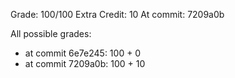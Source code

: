 Grade: 100/100
Extra Credit: 10
At commit: 7209a0b

All possible grades:

+ at commit 6e7e245: 100 + 0
+ at commit 7209a0b: 100 + 10
